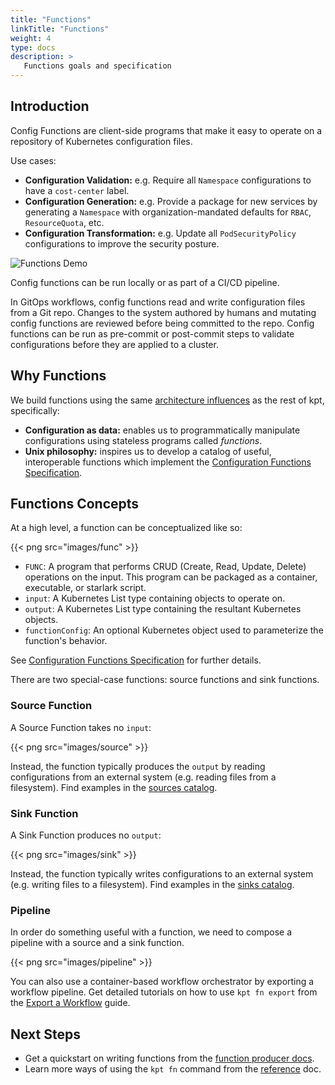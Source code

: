 ```yaml
---
title: "Functions"
linkTitle: "Functions"
weight: 4
type: docs
description: >
   Functions goals and specification
---
```


## Introduction

Config Functions are client-side programs that make it easy to operate on a
repository of Kubernetes configuration files.

Use cases:

- **Configuration Validation:** e.g. Require all `Namespace` configurations to
  have a `cost-center` label.
- **Configuration Generation:** e.g. Provide a package for new services by
  generating a `Namespace` with organization-mandated defaults for `RBAC`,
  `ResourceQuota`, etc.
- **Configuration Transformation:** e.g. Update all `PodSecurityPolicy`
  configurations to improve the security posture.

![Functions Demo](https://storage.googleapis.com/kpt-functions/docs/run.gif)

Config functions can be run locally or as part of a CI/CD pipeline.

In GitOps workflows, config functions read and write configuration files from a
Git repo. Changes to the system authored by humans and mutating config
functions are reviewed before being committed to the repo. Config functions can
be run as pre-commit or post-commit steps to validate configurations before
they are applied to a cluster.

## Why Functions

We build functions using the same [architecture influences] as the rest of kpt,
specifically:

- **Configuration as data:** enables us to programmatically manipulate
  configurations using stateless programs called _functions_.
- **Unix philosophy:** inspires us to develop a catalog of useful,
  interoperable functions which implement the
  [Configuration Functions Specification][spec].

## Functions Concepts

At a high level, a function can be conceptualized like so:

{{< png src="images/func" >}}

- `FUNC`: A program that performs CRUD (Create, Read, Update, Delete)
  operations on the input. This program can be packaged as a container,
  executable, or starlark script.
- `input`: A Kubernetes List type containing objects to operate on.
- `output`: A Kubernetes List type containing the resultant Kubernetes objects.
- `functionConfig`: An optional Kubernetes object used to parameterize the
  function's behavior.

See [Configuration Functions Specification][spec] for further details.

There are two special-case functions: source functions and sink functions.

### Source Function

A Source Function takes no `input`:

{{< png src="images/source" >}}

Instead, the function typically produces the `output` by reading configurations
from an external system (e.g. reading files from a filesystem). Find examples in
the [sources catalog].

### Sink Function

A Sink Function produces no `output`:

{{< png src="images/sink" >}}

Instead, the function typically writes configurations to an external system
(e.g. writing files to a filesystem). Find examples in the [sinks catalog].

### Pipeline

In order do something useful with a function, we need to compose a pipeline
with a source and a sink function.

{{< png src="images/pipeline" >}}

You can also use a container-based workflow orchestrator by exporting a workflow
pipeline. Get detailed tutorials on how to use `kpt fn export` from the
[Export a Workflow] guide.

## Next Steps

- Get a quickstart on writing functions from the [function producer docs].
- Learn more ways of using the `kpt fn` command from the [reference] doc.

[architecture influences]: ../architecture/#influences
[sources catalog]: ../../guides/consumer/function/sources
[sinks catalog]: ../../guides/consumer/function/catalog/sinks
[spec]: https://github.com/kubernetes-sigs/kustomize/blob/master/cmd/config/docs/api-conventions/functions-spec.md
[Export a Workflow]: ../../guides/consumer/function/export/
[function producer docs]: ../../guides/producer/functions/
[reference]: ../../reference/fn/run/
